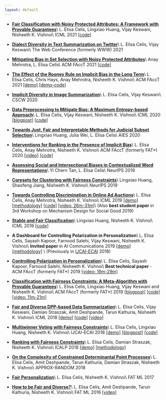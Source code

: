 ```yaml
---
layout: default
---
```


*	[<b>Fair Classification with Noisy Protected Attributes: A Framework with Provable Guarantees</b>](https://arxiv.org/abs/2006.04778)\\
	L. Elisa Celis, Lingxiao Huang, Vijay Keswani, Nisheeth K. Vishnoi\\
	ICML 2021 [[code]](https://github.com/vijaykeswani/Noisy-Fair-Classification)
	
*	[<b>Dialect Diversity in Text Summarization on Twitter</b>](https://arxiv.org/abs/2007.07860)\\
	L. Elisa Celis, Vijay Keswani\\
	The Web Conference (formerly WWW) 2021 

*	[<b>Mitigating Bias in Set Selection with Noisy Protected Attributes</b>](https://arxiv.org/abs/2011.04219)\\
	Anay Mehrotra, L. Elisa Celis\\
	ACM FAccT 2021 [[code]](https://github.com/AnayMehrotra/Noisy-Fair-Subset-Selection)

*	[<b>The Effect of the Rooney Rule on Implicit Bias in the Long Term</b>](https://arxiv.org/abs/2010.10992)\\
	L. Elisa Celis, Chris Hays, Anay Mehrotra, Nisheeth K. Vishnoi\\
	ACM FAccT 2021 [[demo]](https://downstreamrooney.herokuapp.com/experiment/iteration/) [[demo-code]](https://github.com/johnchrishays/downstream-rooney-mturk)

*	[<b>Implicit Diversity in Image Summarization</b>](https://arxiv.org/abs/1901.10265)\\
	L. Elisa Celis, Vijay Keswani\\
	CSCW 2020

*	[<b>Data Preprocessing to Mitigate Bias: A Maximum Entropy-based Approach</b>](https://arxiv.org/abs/1906.02164)\\
	L. Elisa Celis, Vijay Keswani, Nisheeth K. Vishnoi\\
	ICML 2020 [[blogpost]](https://www.computationsociety.org/2020/07/27/max-entropy/) [[code]](https://github.com/vijaykeswani/Fair-Max-Entropy-Distributions)

*	[<b>Towards Just, Fair and Interpretable Methods for Judicial Subset Selection</b>](https://dl.acm.org/doi/10.1145/3375627.3375848)\\
	Lingxiao Huang, Julia Wei, L. Elisa Celis\\
	AIES 2020

*	[<b>Interventions for Ranking in the Presence of Implicit Bias</b>](https://arxiv.org/abs/2001.08767)\\
	L. Elisa Celis, Anay Mehrotra, Nisheeth K. Vishnoi\\
	ACM FAccT (formerly FAT*) 2020 [[video]](https://www.youtube.com/watch?v=Mkc2pTMo2Lg&list=PLXA0IWa3BpHkaM6uJauBdtkR3Hp4rePfp) [[code]](https://github.com/AnayMehrotra/Ranking-with-Implicit-Bias)

*	[<b>Assessing Social and Intersectional Biases in Contextualized Word Representations</b>](https://arxiv.org/abs/1911.01485)\\
	Yi Chern Tan, L. Elisa Celis\\
	NeurIPS 2019

*	[<b>Coresets for Clustering with Fairness Constraints</b>](https://arxiv.org/abs/1906.08484)\\
	Lingxiao Huang, Shaofeng Jiang, Nisheeth K. Vishnoi\\
	NeurIPS 2019

*	[<b>Towards Controlling Discrimination in Online Ad Auctions</b>](https://arxiv.org/abs/1901.10450)\\
	L. Elisa Celis, Anay Mehrotra, Nisheeth K. Vishnoi\\
	ICML 2019 [[demo]](https://fair-online-advertising.herokuapp.com/) [[methodology]](http://cs.yale.edu/bias/blog/jekyll/update/2019/02/08/fair-advertising.html) [[code]](https://github.com/AnayMehrotra/Fair-Online-Advertising) [[video: 26m-31m]](https://slideslive.com/38917642/privacy-and-fairness)\\
	(Also <b> best student paper </b> in 3rd Workshop on Mechanism Design for Social Good 2019) 

*	[<b>Stable and Fair Classification</b>](https://arxiv.org/abs/1902.07823)\\
	Lingxiao Huang, Nisheeth K. Vishnoi\\
	ICML 2019 [[code]](https://github.com/huanglx12/Stable-Fair-Classification)

*	<b>A Dashboard for Controlling Polarization in Personalization</b>\\
	L. Elisa Celis, Sayash Kapoor, Farnood Salehi, Vijay Keswani, Nisheeth K. Vishnoi\\
	<b> Invited paper </b> in AI Communications 2019 [[demo]](https://fair-personalized-news.herokuapp.com/fast/diversity.php) [[methodology]](http://cs.yale.edu/bias/blog/jekyll/update/2018/01/20/balanced-news-search.html) \\
	(Previously in [IJCAI-ECAI](https://www.ijcai.org/Proceedings/2018/854) 2018) 

*	[<b>Controlling Polarization in Personalization</b>](http://arxiv.org/abs/1802.08674)\\
	L. Elisa Celis, Sayash Kapoor, Farnood Salehi, Nisheeth K. Vishnoi\\
	<b> Best technical paper </b> - ACM FAccT (formerly FAT*) 2019 [[video: 19m-29m]](https://www.youtube.com/watch?v=m8MjSmtrMSg)

*	[<b>Classification with Fairness Constraints: A Meta-Algorithm with Provable Guarantees</b>](https://arxiv.org/abs/1806.06055)\\
	L. Elisa Celis, Lingxiao Huang, Vijay Keswani and Nisheeth K. Vishnoi\\
	ACM FAccT (formerly FAT*) 2019 [[blogpost]](http://cs.yale.edu/bias/blog/jekyll/update/2018/11/06/fair-classification.html) [[code]](https://github.com/vijaykeswani/FairClassification) [[video: 11m-21m]](https://www.youtube.com/watch?v=_oue1AgiQ_g)

*	[<b>Fair and Diverse DPP-based Data Summarization</b>](https://arxiv.org/abs/1802.04023)\\
	L. Elisa Celis, Vijay Keswani, Damian Straszak, Amit Deshpande, Tarun Kathuria, Nisheeth K. Vishnoi\\
	ICML 2018 [[demo]](https://fair-image-search.herokuapp.com/imageDiversity.php) [[code]](https://github.com/DamianStraszak/FairDiverseDPPSampling) [[video]](https://vimeo.com/295743995)

*	[<b>Multiwinner Voting with Fairness Constraints</b>](http://arxiv.org/abs/1710.10057)\\
	L. Elisa Celis, Lingxiao Huang, Nisheeth K. Vishnoi\\
	IJCAI-ECAI 2018 [[demo]](https://fair-voting-demo.herokuapp.com/) [[blogpost]](https://nisheethvishnoi.wordpress.com/2018/09/16/fair-elections/) [[code]](https://github.com/huanglx12/Balanced-Committee-Election)
	
	
*	[<b>Ranking with Fairness Constraints</b>](https://arxiv.org/abs/1704.06840)\\
	L. Elisa Celis, Damian Straszak, Nisheeth K. Vishnoi\\
	ICALP 2018 [[demo]](http://balanced-ranking.herokuapp.com/) [[methodology]](http://cs.yale.edu/bias/blog/jekyll/update/2018/11/03/balanced-ranking.html)

*	[<b>On the Complexity of Constrained Determinantal Point Processes</b>](https://drops.dagstuhl.de/opus/volltexte/2017/7585/)\\
	L. Elisa Celis, Amit Deshpande, Tarun Kathuria, Damian Straszak, Nisheeth K. Vishnoi\\
	APPROX-RANDOM 2018 


*	[<b>Fair Personalization</b>](http://arxiv.org/abs/1707.02260)\\
	L. Elisa Celis, Nisheeth K. Vishnoi\\
	FAT ML 2017

*	[<b>How to be Fair and Diverse?</b>](https://arxiv.org/abs/1610.07183)\\
	L. Elisa Celis, Amit Deshpande, Tarun Kathuria, Nisheeth K. Vishnoi\\
	FAT ML 2016 [[video]](https://www.fatml.org/schedule/2016/presentation/how-be-fair-and-diverse)

